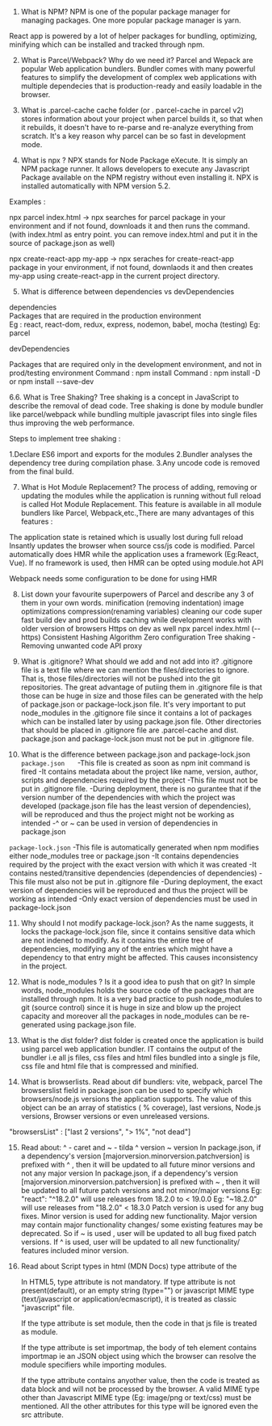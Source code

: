 
1. What is NPM?
NPM is one of the popular package manager for managing packages. One more popular package manager is yarn.

React app is powered by a lot of helper packages for bundling, optimizing, minifying which can be installed and tracked through npm.

2. What is Parcel/Webpack? Why do we need it?
Parcel and Wepack are popular Web application bundlers. Bundler comes with many powerful features to simplify the development of complex web applications with multiple dependecies that is production-ready and easily loadable in the browser.

3. What is .parcel-cache
cache folder (or . parcel-cache in parcel v2) stores information about your project when parcel builds it, so that when it rebuilds, it doesn't have to re-parse and re-analyze everything from scratch. It's a key reason why parcel can be so fast in development mode.

4. What is npx ?
NPX stands for Node Package eXecute. It is simply an NPM package runner. It allows developers to execute any Javascript Package available on the NPM registry without even installing it. NPX is installed automatically with NPM version 5.2.

Examples :

npx parcel index.html -> npx searches for parcel package in your environment and if not found, downloads it and then runs the command. (with index.html as entry point. you can remove index.html and put it in the source of package.json as well)

npx create-react-app my-app -> npx seraches for create-react-app package in your environment, if not found, downlaods it and then creates my-app using create-react-app in the current project directory.

5. What is difference between dependencies vs devDependencies

dependencies	
Packages that are required in the production environment	
Eg : react, react-dom, redux, express, nodemon, babel, mocha (testing)	Eg: parcel

devDependencies

Packages that are required only in the development environment, and not in prod/testing environment
Command : npm install <package-name>	Command : npm install -D <package-name>or npm install --save-dev <package-name>

6.6. What is Tree Shaking?
Tree shaking is a concept in JavaScript to describe the removal of dead code. Tree shaking is done by module bundler like parcel/webpack while bundling multiple javascript files into single files thus improving the web performance.

Steps to implement tree shaking :

1.Declare ES6 import and exports for the modules
2.Bundler analyses the dependency tree during compilation phase.
3.Any uncode code is removed from the final build.

7. What is Hot Module Replacement?
The process of adding, removing or updating the modules while the application is running without full reload is called Hot Module Replacement. This feature is available in all module bundlers like Parcel, Webpack,etc.,There are many advantages of this features :

The application state is retained which is usually lost during full reload
Insantly updates the browser when source css/js code is modified.
Parcel automatically does HMR while the application uses a framework (Eg:React, Vue). If no framework is used, then HMR can be opted using module.hot API

Webpack needs some configuration to be done for using HMR

8. List down your favourite superpowers of Parcel and describe any 3 of them in your own words.
minification (removing indentation)
image optimizations
compression(renaming variables)
cleaning our code
super fast build
dev and prod builds
caching while development
works with older version of browsers
Https on dev as well npx parcel index.html (--https)
Consistent Hashing Algorithm
Zero configuration
Tree shaking - Removing unwanted code
API proxy


9. What is .gitignore? What should we add and not add into it?
.gitignore file is a text file where we can mention the files/directories to ignore. That is, those files/directories will not be pushed into the git repositories. The great advantage of putiing them in .gitignore file is that those can be huge in size and those files can be generated with the help of package.json or package-lock.json file. It's very important to put node_modules in the .gitignore file since it contains a lot of packages which can be installed later by using package.json file. Other directories that should be placed in .gitignore file are .parcel-cache and dist. package.json and package-lock.json must not be put in .gitignore file.

10. What is the difference between package.json and package-lock.json
`package.json	`
-This file is created as soon as npm init command is fired
-It contains metadata about the project like name, version, author, scripts and dependencies required by the project
-This file must not be put in .gitignore file.
-During deployment, there is no gurantee that if the version number of the dependencies with which the project was developed (package.json file has the least version of dependencies), will be reproduced and thus the project might not be working as intended
-^ or ~ can be used in version of dependencies in package.json

`package-lock.json`
-This file is automatically generated when npm modifies either node_modules tree or package.json
-It contains dependencies required by the project with the exact version with which it was created
-It contains nested/transitive dependencies (dependencies of dependencies)
-This file must also not be put in .gitignore file
-During deployment, the exact version of dependencies will be reproduced and thus the project will be working as intended
-Only exact version of dependencies must be used in package-lock.json

11. Why should I not modify package-lock.json?
As the name suggests, it locks the package-lock.json file, since it contains sensitive data which are not indened to modify. As it contains the entire tree of dependencies, modifying any of the entries which might have a dependency to that entry might be affected. This causes inconsistency in the project.

12. What is node_modules ? Is it a good idea to push that on git?
In simple words, node_modules holds the source code of the packages that are installed through npm. It is a very bad practice to push node_modules to git (source control) since it is huge in size and blow up the project capacity and moreover all the packages in node_modules can be re-generated using package.json file.

13. What is the dist folder?
dist folder is created once the application is build using parcel web application bundler. IT contains the output of the bundler i.e all js files, css files and html files bundled into a single js file, css file and html file that is compressed and minified.

14. What is browserlists. Read about dif bundlers: vite, webpack, parcel
The browserslist field in package.json can be used to specify which browsers/node.js versions the application supports. The value of this object can be an array of statistics ( % coverage), last versions, Node.js versions, Browser versions or even unreleased versions.

"browsersList" : ["last 2 versions", "> 1%", "not dead"]

15. Read about: ^ - caret and ~ - tilda
^ version	~ version
In package.json, if a dependency's version [majorversion.minorversion.patchversion] is prefixed with ^ , then it will be updated to all future minor versions and not any major version	In package.json, if a dependency's version [majorversion.minorversion.patchversion] is prefixed with ~ , then it will be updated to all future patch versions and not minor/major versions
Eg: "react": "^18.2.0" will use releases from 18.2.0 to < 19.0.0	Eg: "~18.2.0" will use releases from "18.2.0" < 18.3.0
Patch version is used for any bug fixes. Minor version is used for adding new functionality. Major version may contain major functionality changes/ some existing features may be deprecated. So if ~ is used , user will be updated to all bug fixed patch versions. If ^ is used, user will be updated to all new functionality/ features included minor version.

16. Read about Script types in html (MDN Docs)
type attribute of the <script> tag indicates the type of script.Until HTML 4, type is a required attribute. The value of type can be any of the following :

<script type="" src="app.js"></script>
In HTML5, type attribute is not mandatory. If type attribute is not present(default), or an empty string (type="") or javascript MIME type (text/javascript or application/ecmascript), it is treated as classic "javascript" file.

<script type="module" src="app.js"></script>
If the type attribute is set module, then the code in that js file is treated as module.

<script type="importmap" src="app.js"></script>
If the type attribute is set importmap, the body of teh element contains importmap ie an JSON object using which the browser can resolve the module specifiers while importing modules.

<script type="{$anyothervalue}" src="app.js"></script>
If the type attribute contains anyother value, then the code is treated as data block and will not be processed by the browser. A valid MIME type other than Javascript MIME type (Eg: image/png or text/css) must be mentioned. All the other attributes for this type will be ignored even the src attribute.
